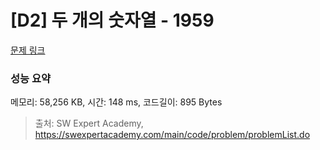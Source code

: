 # [D2] 두 개의 숫자열 - 1959 

[문제 링크](https://swexpertacademy.com/main/code/problem/problemDetail.do?contestProbId=AV5PpoFaAS4DFAUq) 

### 성능 요약

메모리: 58,256 KB, 시간: 148 ms, 코드길이: 895 Bytes



> 출처: SW Expert Academy, https://swexpertacademy.com/main/code/problem/problemList.do